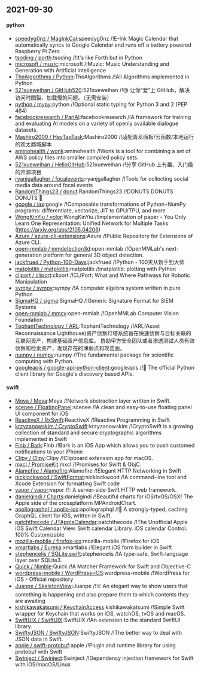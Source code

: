 ## 2021-09-30

#### python
* [speedyg0nz / MagInkCal](https://github.com/speedyg0nz/MagInkCal):speedyg0nz /!E-Ink Magic Calendar that automatically syncs to Google Calendar and runs off a battery powered Raspberry Pi Zero
* [tsoding / porth](https://github.com/tsoding/porth):tsoding /!It's like Forth but in Python
* [microsoft / muzic](https://github.com/microsoft/muzic):microsoft /!Muzic: Music Understanding and Generation with Artificial Intelligence
* [TheAlgorithms / Python](https://github.com/TheAlgorithms/Python):TheAlgorithms /!All Algorithms implemented in Python
* [521xueweihan / GitHub520](https://github.com/521xueweihan/GitHub520):521xueweihan /!😘
让你“爱”上 GitHub，解决访问时图裂、加载慢的问题。（无需安装）
* [python / mypy](https://github.com/python/mypy):python /!Optional static typing for Python 3 and 2 (PEP 484)
* [facebookresearch / ParlAI](https://github.com/facebookresearch/ParlAI):facebookresearch /!A framework for training and evaluating AI models on a variety of openly available dialogue datasets.
* [Mashiro2000 / HeyTapTask](https://github.com/Mashiro2000/HeyTapTask):Mashiro2000 /!适配青龙面板/云函数/本地运行的欢太商城脚本
* [aminohealth / wonk](https://github.com/aminohealth/wonk):aminohealth /!Wonk is a tool for combining a set of AWS policy files into smaller compiled policy sets.
* [521xueweihan / HelloGitHub](https://github.com/521xueweihan/HelloGitHub):521xueweihan /!分享 GitHub 上有趣、入门级的开源项目
* [ryanjgallagher / focalevents](https://github.com/ryanjgallagher/focalevents):ryanjgallagher /!Tools for collecting social media data around focal events
* [RandomThings23 / donut](https://github.com/RandomThings23/donut):RandomThings23 /!DONUTS DONUTS DONUTS
🍩
* [google / jax](https://github.com/google/jax):google /!Composable transformations of Python+NumPy programs: differentiate, vectorize, JIT to GPU/TPU, and more
* [WongKinYiu / yolor](https://github.com/WongKinYiu/yolor):WongKinYiu /!implementation of paper - You Only Learn One Representation: Unified Network for Multiple Tasks (https://arxiv.org/abs/2105.04206)
* [Azure / azure-cli-extensions](https://github.com/Azure/azure-cli-extensions):Azure /!Public Repository for Extensions of Azure CLI.
* [open-mmlab / mmdetection3d](https://github.com/open-mmlab/mmdetection3d):open-mmlab /!OpenMMLab's next-generation platform for general 3D object detection.
* [jackfrued / Python-100-Days](https://github.com/jackfrued/Python-100-Days):jackfrued /!Python - 100天从新手到大师
* [matplotlib / matplotlib](https://github.com/matplotlib/matplotlib):matplotlib /!matplotlib: plotting with Python
* [cliport / cliport](https://github.com/cliport/cliport):cliport /!CLIPort: What and Where Pathways for Robotic Manipulation
* [sympy / sympy](https://github.com/sympy/sympy):sympy /!A computer algebra system written in pure Python
* [SigmaHQ / sigma](https://github.com/SigmaHQ/sigma):SigmaHQ /!Generic Signature Format for SIEM Systems
* [open-mmlab / mmcv](https://github.com/open-mmlab/mmcv):open-mmlab /!OpenMMLab Computer Vision Foundation
* [TophantTechnology / ARL](https://github.com/TophantTechnology/ARL):TophantTechnology /!ARL(Asset Reconnaissance Lighthouse)资产侦察灯塔系统旨在快速侦察与目标关联的互联网资产，构建基础资产信息库。 协助甲方安全团队或者渗透测试人员有效侦察和检索资产，发现存在的薄弱点和攻击面。
* [numpy / numpy](https://github.com/numpy/numpy):numpy /!The fundamental package for scientific computing with Python.
* [googleapis / google-api-python-client](https://github.com/googleapis/google-api-python-client):googleapis /!🐍
The official Python client library for Google's discovery based APIs.

#### swift
* [Moya / Moya](https://github.com/Moya/Moya):Moya /!Network abstraction layer written in Swift.
* [scenee / FloatingPanel](https://github.com/scenee/FloatingPanel):scenee /!A clean and easy-to-use floating panel UI component for iOS
* [ReactiveX / RxSwift](https://github.com/ReactiveX/RxSwift):ReactiveX /!Reactive Programming in Swift
* [krzyzanowskim / CryptoSwift](https://github.com/krzyzanowskim/CryptoSwift):krzyzanowskim /!CryptoSwift is a growing collection of standard and secure cryptographic algorithms implemented in Swift
* [Finb / Bark](https://github.com/Finb/Bark):Finb /!Bark is an iOS App which allows you to push customed notifications to your iPhone
* [Clipy / Clipy](https://github.com/Clipy/Clipy):Clipy /!Clipboard extension app for macOS.
* [mxcl / PromiseKit](https://github.com/mxcl/PromiseKit):mxcl /!Promises for Swift & ObjC.
* [Alamofire / Alamofire](https://github.com/Alamofire/Alamofire):Alamofire /!Elegant HTTP Networking in Swift
* [nicklockwood / SwiftFormat](https://github.com/nicklockwood/SwiftFormat):nicklockwood /!A command-line tool and Xcode Extension for formatting Swift code
* [vapor / vapor](https://github.com/vapor/vapor):vapor /!💧
A server-side Swift HTTP web framework.
* [danielgindi / Charts](https://github.com/danielgindi/Charts):danielgindi /!Beautiful charts for iOS/tvOS/OSX! The Apple side of the crossplatform MPAndroidChart.
* [apollographql / apollo-ios](https://github.com/apollographql/apollo-ios):apollographql /!📱
A strongly-typed, caching GraphQL client for iOS, written in Swift.
* [patchthecode / JTAppleCalendar](https://github.com/patchthecode/JTAppleCalendar):patchthecode /!The Unofficial Apple iOS Swift Calendar View. Swift calendar Library. iOS calendar Control. 100% Customizable
* [mozilla-mobile / firefox-ios](https://github.com/mozilla-mobile/firefox-ios):mozilla-mobile /!Firefox for iOS
* [xmartlabs / Eureka](https://github.com/xmartlabs/Eureka):xmartlabs /!Elegant iOS form builder in Swift
* [stephencelis / SQLite.swift](https://github.com/stephencelis/SQLite.swift):stephencelis /!A type-safe, Swift-language layer over SQLite3.
* [Quick / Nimble](https://github.com/Quick/Nimble):Quick /!A Matcher Framework for Swift and Objective-C
* [wordpress-mobile / WordPress-iOS](https://github.com/wordpress-mobile/WordPress-iOS):wordpress-mobile /!WordPress for iOS - Official repository
* [Juanpe / SkeletonView](https://github.com/Juanpe/SkeletonView):Juanpe /!☠️
An elegant way to show users that something is happening and also prepare them to which contents they are awaiting
* [kishikawakatsumi / KeychainAccess](https://github.com/kishikawakatsumi/KeychainAccess):kishikawakatsumi /!Simple Swift wrapper for Keychain that works on iOS, watchOS, tvOS and macOS.
* [SwiftUIX / SwiftUIX](https://github.com/SwiftUIX/SwiftUIX):SwiftUIX /!An extension to the standard SwiftUI library.
* [SwiftyJSON / SwiftyJSON](https://github.com/SwiftyJSON/SwiftyJSON):SwiftyJSON /!The better way to deal with JSON data in Swift.
* [apple / swift-protobuf](https://github.com/apple/swift-protobuf):apple /!Plugin and runtime library for using protobuf with Swift
* [Swinject / Swinject](https://github.com/Swinject/Swinject):Swinject /!Dependency injection framework for Swift with iOS/macOS/Linux
